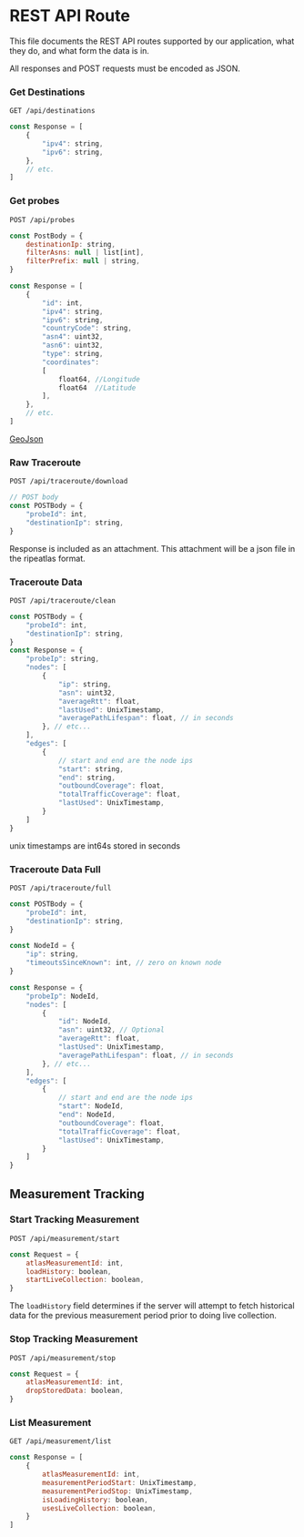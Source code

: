 # REST API Route
This file documents the REST API routes supported by our application, what they do, and what form the data is in.

All responses and POST requests must be encoded as JSON.

### Get Destinations
`GET /api/destinations`

```js
const Response = [
    {
        "ipv4": string,
        "ipv6": string,
    },
    // etc.
]
```

### Get probes
`POST /api/probes`

```js
const PostBody = {
    destinationIp: string,
    filterAsns: null | list[int],
    filterPrefix: null | string,
}

const Response = [
    {
        "id": int,
        "ipv4": string,
        "ipv6": string,
        "countryCode": string,
        "asn4": uint32,
        "asn6": uint32,
        "type": string,
        "coordinates": 
        [
            float64, //Longitude
            float64  //Latitude
        ],
    },
    // etc.
]
```

[GeoJson](https://geojson.org/)

### Raw Traceroute
`POST /api/traceroute/download`

```js
// POST body
const POSTBody = {
    "probeId": int,
    "destinationIp": string,
}
```

Response is included as an attachment. This attachment will be a json file in the ripeatlas format.

### Traceroute Data
`POST /api/traceroute/clean`

```js
const POSTBody = {
    "probeId": int,
    "destinationIp": string,
}
const Response = {
    "probeIp": string,
    "nodes": [
        {
            "ip": string,
            "asn": uint32,
            "averageRtt": float,
            "lastUsed": UnixTimestamp,
            "averagePathLifespan": float, // in seconds
        }, // etc...
    ],
    "edges": [
        {
            // start and end are the node ips
            "start": string,
            "end": string,
            "outboundCoverage": float,
            "totalTrafficCoverage": float,
            "lastUsed": UnixTimestamp,
        }
    ]
}
```
unix timestamps are int64s stored in seconds

### Traceroute Data Full
`POST /api/traceroute/full`

```js
const POSTBody = {
    "probeId": int,
    "destinationIp": string,
}

const NodeId = {
    "ip": string,
    "timeoutsSinceKnown": int, // zero on known node
}

const Response = {
    "probeIp": NodeId,
    "nodes": [
        {
            "id": NodeId,
            "asn": uint32, // Optional
            "averageRtt": float,
            "lastUsed": UnixTimestamp,
            "averagePathLifespan": float, // in seconds
        }, // etc...
    ],
    "edges": [
        {
            // start and end are the node ips
            "start": NodeId,
            "end": NodeId,
            "outboundCoverage": float,
            "totalTrafficCoverage": float,
            "lastUsed": UnixTimestamp,
        }
    ]
}
```

## Measurement Tracking
### Start Tracking Measurement
`POST /api/measurement/start`
```js
const Request = {
    atlasMeasurementId: int,
    loadHistory: boolean,
    startLiveCollection: boolean,
}
```
The `loadHistory` field determines if the server will attempt to fetch historical data for the previous measurement period prior to doing live collection.

### Stop Tracking Measurement
`POST /api/measurement/stop`
```js
const Request = {
    atlasMeasurementId: int,
    dropStoredData: boolean,
}
```
### List Measurement
`GET /api/measurement/list`
```js
const Response = [
    {
        atlasMeasurementId: int,
        measurementPeriodStart: UnixTimestamp,
        measurementPeriodStop: UnixTimestamp,
        isLoadingHistory: boolean,
        usesLiveCollection: boolean,
    }
]
```
